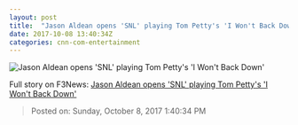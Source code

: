 ```yaml
---
layout: post
title:  "Jason Aldean opens 'SNL' playing Tom Petty's 'I Won't Back Down'"
date: 2017-10-08 13:40:34Z
categories: cnn-com-entertainment
---
```


![Jason Aldean opens 'SNL' playing Tom Petty's 'I Won't Back Down'](http://i2.cdn.turner.com/money/dam/assets/171007235431-jason-aldean-780x439.jpg)




Full story on F3News: [Jason Aldean opens 'SNL' playing Tom Petty's 'I Won't Back Down'](http://www.f3nws.com/n/sDpJxD)

> Posted on: Sunday, October 8, 2017 1:40:34 PM
